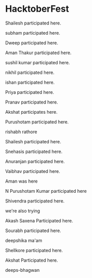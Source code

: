 # HacktoberFest

Shailesh participated here.

subham participated here.

Dweep participated here.

Aman Thakur participated here.

sushil kumar participated here.

nikhil participated here.

ishan participated here.

Priya participated here. 

Pranav participated here.

Akshat participates here.

Purushotam participated here.

rishabh rathore

Shailesh participated here.

Snehasis participated here.

Anuranjan participated here.

Vaibhav participated here.

Aman was here

N Purushotam Kumar participated here

Shivendra participated here.

we're also trying

Akash Saxena Participated here.

Sourabh participated here.

deepshika ma'am 

Shellkore participated here.

Akshat Participated here.

deeps-bhagwan
